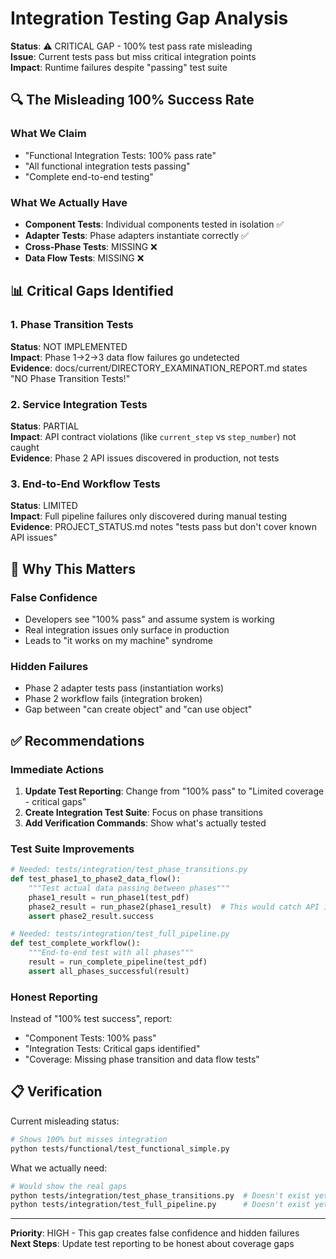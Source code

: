 # Integration Testing Gap Analysis

**Status**: ⚠️ CRITICAL GAP - 100% test pass rate misleading  
**Issue**: Current tests pass but miss critical integration points  
**Impact**: Runtime failures despite "passing" test suite

## 🔍 The Misleading 100% Success Rate

### What We Claim
- "Functional Integration Tests: 100% pass rate"
- "All functional integration tests passing"
- "Complete end-to-end testing"

### What We Actually Have
- **Component Tests**: Individual components tested in isolation ✅
- **Adapter Tests**: Phase adapters instantiate correctly ✅
- **Cross-Phase Tests**: MISSING ❌
- **Data Flow Tests**: MISSING ❌

## 📊 Critical Gaps Identified

### 1. Phase Transition Tests
**Status**: NOT IMPLEMENTED  
**Impact**: Phase 1→2→3 data flow failures go undetected  
**Evidence**: docs/current/DIRECTORY_EXAMINATION_REPORT.md states "NO Phase Transition Tests!"

### 2. Service Integration Tests
**Status**: PARTIAL  
**Impact**: API contract violations (like `current_step` vs `step_number`) not caught  
**Evidence**: Phase 2 API issues discovered in production, not tests

### 3. End-to-End Workflow Tests
**Status**: LIMITED  
**Impact**: Full pipeline failures only discovered during manual testing  
**Evidence**: PROJECT_STATUS.md notes "tests pass but don't cover known API issues"

## 🎯 Why This Matters

### False Confidence
- Developers see "100% pass" and assume system is working
- Real integration issues only surface in production
- Leads to "it works on my machine" syndrome

### Hidden Failures
- Phase 2 adapter tests pass (instantiation works)
- Phase 2 workflow fails (integration broken)
- Gap between "can create object" and "can use object"

## ✅ Recommendations

### Immediate Actions
1. **Update Test Reporting**: Change from "100% pass" to "Limited coverage - critical gaps"
2. **Create Integration Test Suite**: Focus on phase transitions
3. **Add Verification Commands**: Show what's actually tested

### Test Suite Improvements
```python
# Needed: tests/integration/test_phase_transitions.py
def test_phase1_to_phase2_data_flow():
    """Test actual data passing between phases"""
    phase1_result = run_phase1(test_pdf)
    phase2_result = run_phase2(phase1_result)  # This would catch API issues
    assert phase2_result.success

# Needed: tests/integration/test_full_pipeline.py  
def test_complete_workflow():
    """End-to-end test with all phases"""
    result = run_complete_pipeline(test_pdf)
    assert all_phases_successful(result)
```

### Honest Reporting
Instead of "100% test success", report:
- "Component Tests: 100% pass"
- "Integration Tests: Critical gaps identified"
- "Coverage: Missing phase transition and data flow tests"

## 📋 Verification

Current misleading status:
```bash
# Shows 100% but misses integration
python tests/functional/test_functional_simple.py
```

What we actually need:
```bash
# Would show the real gaps
python tests/integration/test_phase_transitions.py  # Doesn't exist yet
python tests/integration/test_full_pipeline.py      # Doesn't exist yet
```

---

**Priority**: HIGH - This gap creates false confidence and hidden failures  
**Next Steps**: Update test reporting to be honest about coverage gaps